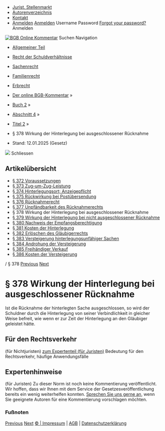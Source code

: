   * [Jurist. Stellenmarkt](https://bgb.kommentar.de/Buch-2/Abschnitt-4/Titel-2/</job-board> "Jurist. Stellenmarkt")
  * [Autorenverzeichnis](https://bgb.kommentar.de/Buch-2/Abschnitt-4/Titel-2/</Autorenverzeichnis> "Autorenverzeichnis")
  * [Kontakt](https://bgb.kommentar.de/Buch-2/Abschnitt-4/Titel-2/</Kontakt>)
  * [Anmelden](https://bgb.kommentar.de/Buch-2/Abschnitt-4/Titel-2/<#login> "show login form") [Anmelden](https://bgb.kommentar.de/Buch-2/Abschnitt-4/Titel-2/<#> "hide login form") Username Password
[Forgot your password?](https://bgb.kommentar.de/Buch-2/Abschnitt-4/Titel-2/</user/forgotpassword>) Anmelden 


[![BGB Online Kommentar](https://bgb.kommentar.de/extension/bgb/design/bgb/images/logo.png)](https://bgb.kommentar.de/Buch-2/Abschnitt-4/Titel-2/</> "BGB Online Kommentar")
Suchen
Navigation
  * [Allgemeiner Teil](https://bgb.kommentar.de/Buch-2/Abschnitt-4/Titel-2/</Buch-1>)
  * [Recht der Schuldverhältnisse](https://bgb.kommentar.de/Buch-2/Abschnitt-4/Titel-2/</Buch-2>)
  * [Sachenrecht](https://bgb.kommentar.de/Buch-2/Abschnitt-4/Titel-2/</Buch-3>)
  * [Familienrecht](https://bgb.kommentar.de/Buch-2/Abschnitt-4/Titel-2/</Buch-4>)
  * [Erbrecht](https://bgb.kommentar.de/Buch-2/Abschnitt-4/Titel-2/</Buch-5>)


  * [Der online BGB-Kommentar](https://bgb.kommentar.de/Buch-2/Abschnitt-4/Titel-2/</>) »
  * [Buch 2](https://bgb.kommentar.de/Buch-2/Abschnitt-4/Titel-2/</Buch-2>) »
  * [Abschnitt 4](https://bgb.kommentar.de/Buch-2/Abschnitt-4/Titel-2/</Buch-2/Abschnitt-4>) »
  * [Titel 2](https://bgb.kommentar.de/Buch-2/Abschnitt-4/Titel-2/</Buch-2/Abschnitt-4/Titel-2>) »
  * § 378 Wirkung der Hinterlegung bei ausgeschlossener Rücknahme 
  * Stand: 12.01.2025 (Gesetz) 


![](https://vg01.met.vgwort.de/na/1c9909529ead4f509072c06d9081a7d5)
Schliessen 
## Artikelübersicht
  * [ § 372 Voraussetzungen ](https://bgb.kommentar.de/Buch-2/Abschnitt-4/Titel-2/</Buch-2/Abschnitt-4/Titel-2/Voraussetzungen>)
  * [ § 373 Zug-um-Zug-Leistung ](https://bgb.kommentar.de/Buch-2/Abschnitt-4/Titel-2/</Buch-2/Abschnitt-4/Titel-2/Zug-um-Zug-Leistung>)
  * [ § 374 Hinterlegungsort; Anzeigepflicht ](https://bgb.kommentar.de/Buch-2/Abschnitt-4/Titel-2/</Buch-2/Abschnitt-4/Titel-2/Hinterlegungsort-Anzeigepflicht>)
  * [ § 375 Rückwirkung bei Postübersendung ](https://bgb.kommentar.de/Buch-2/Abschnitt-4/Titel-2/</Buch-2/Abschnitt-4/Titel-2/Rueckwirkung-bei-Postuebersendung>)
  * [ § 376 Rücknahmerecht ](https://bgb.kommentar.de/Buch-2/Abschnitt-4/Titel-2/</Buch-2/Abschnitt-4/Titel-2/Ruecknahmerecht>)
  * [ § 377 Unpfändbarkeit des Rücknahmerechts ](https://bgb.kommentar.de/Buch-2/Abschnitt-4/Titel-2/</Buch-2/Abschnitt-4/Titel-2/Unpfaendbarkeit-des-Ruecknahmerechts>)
  * § 378 Wirkung der Hinterlegung bei ausgeschlossener Rücknahme 
  * [ § 379 Wirkung der Hinterlegung bei nicht ausgeschlossener Rücknahme ](https://bgb.kommentar.de/Buch-2/Abschnitt-4/Titel-2/</Buch-2/Abschnitt-4/Titel-2/Wirkung-der-Hinterlegung-bei-nicht-ausgeschlossener-Ruecknahme>)
  * [ § 380 Nachweis der Empfangsberechtigung ](https://bgb.kommentar.de/Buch-2/Abschnitt-4/Titel-2/</Buch-2/Abschnitt-4/Titel-2/Nachweis-der-Empfangsberechtigung>)
  * [ § 381 Kosten der Hinterlegung ](https://bgb.kommentar.de/Buch-2/Abschnitt-4/Titel-2/</Buch-2/Abschnitt-4/Titel-2/Kosten-der-Hinterlegung>)
  * [ § 382 Erlöschen des Gläubigerrechts ](https://bgb.kommentar.de/Buch-2/Abschnitt-4/Titel-2/</Buch-2/Abschnitt-4/Titel-2/Erloeschen-des-Glaeubigerrechts>)
  * [ § 383 Versteigerung hinterlegungsunfähiger Sachen ](https://bgb.kommentar.de/Buch-2/Abschnitt-4/Titel-2/</Buch-2/Abschnitt-4/Titel-2/Versteigerung-hinterlegungsunfaehiger-Sachen>)
  * [ § 384 Androhung der Versteigerung ](https://bgb.kommentar.de/Buch-2/Abschnitt-4/Titel-2/</Buch-2/Abschnitt-4/Titel-2/Androhung-der-Versteigerung>)
  * [ § 385 Freihändiger Verkauf ](https://bgb.kommentar.de/Buch-2/Abschnitt-4/Titel-2/</Buch-2/Abschnitt-4/Titel-2/Freihaendiger-Verkauf>)
  * [ § 386 Kosten der Versteigerung ](https://bgb.kommentar.de/Buch-2/Abschnitt-4/Titel-2/</Buch-2/Abschnitt-4/Titel-2/Kosten-der-Versteigerung>)


/ § 378 
[Previous](https://bgb.kommentar.de/Buch-2/Abschnitt-4/Titel-2/</Buch-2/Abschnitt-4/Titel-2/Unpfaendbarkeit-des-Ruecknahmerechts> "§ 377 Unpfändbarkeit des Rücknahmerechts") [Next](https://bgb.kommentar.de/Buch-2/Abschnitt-4/Titel-2/</Buch-2/Abschnitt-4/Titel-2/Wirkung-der-Hinterlegung-bei-nicht-ausgeschlossener-Ruecknahme> "§ 379 Wirkung der Hinterlegung bei nicht ausgeschlossener Rücknahme")
# § 378 Wirkung der Hinterlegung bei ausgeschlossener Rücknahme
Ist die Rücknahme der hinterlegten Sache ausgeschlossen, so wird der Schuldner durch die Hinterlegung von seiner Verbindlichkeit in gleicher Weise befreit, wie wenn er zur Zeit der Hinterlegung an den Gläubiger geleistet hätte.
## Für den Rechtsverkehr 
(für Nichtjuristen)
[zum Expertenteil (für Juristen)](https://bgb.kommentar.de/Buch-2/Abschnitt-4/Titel-2/<#expertenhinweise>)
Bedeutung für den Rechtsverkehr, häufige Anwendungsfälle
## Expertenhinweise
(für Juristen)
Zu dieser Norm ist noch keine Kommentierung veröffentlicht. Wir hoffen, dass wir Ihnen mit dem Service der Gesetzesveröffentlichung bereits ein wenig weiterhelfen konnten. [Sprechen Sie uns gerne an](https://bgb.kommentar.de/Buch-2/Abschnitt-4/Titel-2/</Kontakt>), wenn Sie geeignete Autoren für eine Kommentierung vorschlagen möchten. 
### Fußnoten
[Previous](https://bgb.kommentar.de/Buch-2/Abschnitt-4/Titel-2/</Buch-2/Abschnitt-4/Titel-2/Unpfaendbarkeit-des-Ruecknahmerechts> "§ 377 Unpfändbarkeit des Rücknahmerechts") [Next](https://bgb.kommentar.de/Buch-2/Abschnitt-4/Titel-2/</Buch-2/Abschnitt-4/Titel-2/Wirkung-der-Hinterlegung-bei-nicht-ausgeschlossener-Ruecknahme> "§ 379 Wirkung der Hinterlegung bei nicht ausgeschlossener Rücknahme")
[© | Impressum](https://bgb.kommentar.de/Buch-2/Abschnitt-4/Titel-2/</Kontakt>) | [AGB](https://bgb.kommentar.de/Buch-2/Abschnitt-4/Titel-2/</AGB>) | [Datenschutzerklärung](https://bgb.kommentar.de/Buch-2/Abschnitt-4/Titel-2/</Datenschutzerklaerung-fuer-Leser>)
